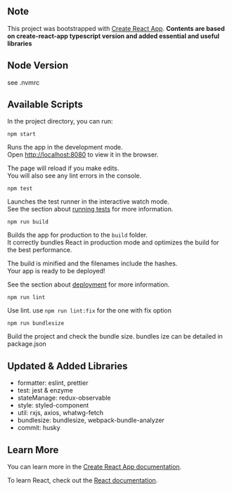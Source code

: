 ## Note
This project was bootstrapped with [Create React App](https://github.com/facebook/create-react-app).
**Contents are based on create-react-app typescript version and added essential and useful libraries**

## Node Version
see .nvmrc

## Available Scripts

In the project directory, you can run:

`npm start`

Runs the app in the development mode.<br />
Open [http://localhost:8080](http://localhost:8080) to view it in the browser.

The page will reload if you make edits.<br />
You will also see any lint errors in the console.

`npm test`

Launches the test runner in the interactive watch mode.<br />
See the section about [running tests](https://facebook.github.io/create-react-app/docs/running-tests) for more information.

`npm run build`

Builds the app for production to the `build` folder.<br />
It correctly bundles React in production mode and optimizes the build for the best performance.

The build is minified and the filenames include the hashes.<br />
Your app is ready to be deployed!

See the section about [deployment](https://facebook.github.io/create-react-app/docs/deployment) for more information.

`npm run lint`

Use lint. use `npm run lint:fix` for the one with fix option


`npm run bundlesize`

Build the project and check the bundle size. bundles ize can be detailed in package.json


## Updated & Added Libraries 
 - formatter: eslint, prettier 
 - test: jest & enzyme
 - stateManage: redux-observable
 - style: styled-component
 - util: rxjs, axios, whatwg-fetch
 - bundlesize: bundlesize, webpack-bundle-analyzer
 - commit: husky

## Learn More

You can learn more in the [Create React App documentation](https://facebook.github.io/create-react-app/docs/getting-started).

To learn React, check out the [React documentation](https://reactjs.org/).
